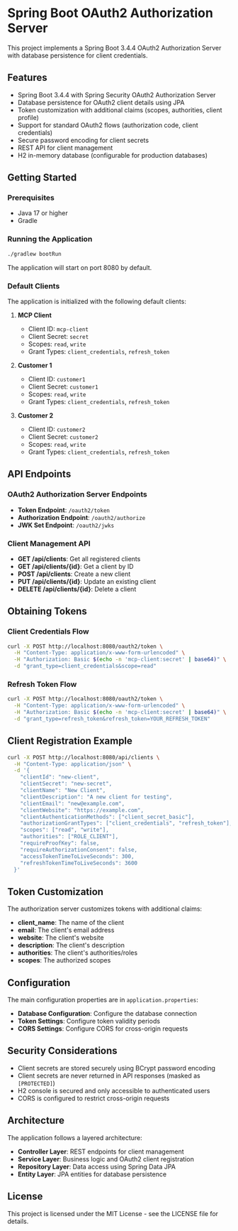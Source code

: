 # Spring Boot OAuth2 Authorization Server

This project implements a Spring Boot 3.4.4 OAuth2 Authorization Server with database persistence for client
credentials.

## Features

- Spring Boot 3.4.4 with Spring Security OAuth2 Authorization Server
- Database persistence for OAuth2 client details using JPA
- Token customization with additional claims (scopes, authorities, client profile)
- Support for standard OAuth2 flows (authorization code, client credentials)
- Secure password encoding for client secrets
- REST API for client management
- H2 in-memory database (configurable for production databases)

## Getting Started

### Prerequisites

- Java 17 or higher
- Gradle

### Running the Application

```bash
./gradlew bootRun
```

The application will start on port 8080 by default.

### Default Clients

The application is initialized with the following default clients:

1. **MCP Client**
    - Client ID: `mcp-client`
    - Client Secret: `secret`
    - Scopes: `read`, `write`
    - Grant Types: `client_credentials`, `refresh_token`

2. **Customer 1**
    - Client ID: `customer1`
    - Client Secret: `customer1`
    - Scopes: `read`, `write`
    - Grant Types: `client_credentials`, `refresh_token`

3. **Customer 2**
    - Client ID: `customer2`
    - Client Secret: `customer2`
    - Scopes: `read`, `write`
    - Grant Types: `client_credentials`, `refresh_token`

## API Endpoints

### OAuth2 Authorization Server Endpoints

- **Token Endpoint**: `/oauth2/token`
- **Authorization Endpoint**: `/oauth2/authorize`
- **JWK Set Endpoint**: `/oauth2/jwks`

### Client Management API

- **GET /api/clients**: Get all registered clients
- **GET /api/clients/{id}**: Get a client by ID
- **POST /api/clients**: Create a new client
- **PUT /api/clients/{id}**: Update an existing client
- **DELETE /api/clients/{id}**: Delete a client

## Obtaining Tokens

### Client Credentials Flow

```bash
curl -X POST http://localhost:8080/oauth2/token \
  -H "Content-Type: application/x-www-form-urlencoded" \
  -H "Authorization: Basic $(echo -n 'mcp-client:secret' | base64)" \
  -d "grant_type=client_credentials&scope=read"
```

### Refresh Token Flow

```bash
curl -X POST http://localhost:8080/oauth2/token \
  -H "Content-Type: application/x-www-form-urlencoded" \
  -H "Authorization: Basic $(echo -n 'mcp-client:secret' | base64)" \
  -d "grant_type=refresh_token&refresh_token=YOUR_REFRESH_TOKEN"
```

## Client Registration Example

```bash
curl -X POST http://localhost:8080/api/clients \
  -H "Content-Type: application/json" \
  -d '{
    "clientId": "new-client",
    "clientSecret": "new-secret",
    "clientName": "New Client",
    "clientDescription": "A new client for testing",
    "clientEmail": "new@example.com",
    "clientWebsite": "https://example.com",
    "clientAuthenticationMethods": ["client_secret_basic"],
    "authorizationGrantTypes": ["client_credentials", "refresh_token"],
    "scopes": ["read", "write"],
    "authorities": ["ROLE_CLIENT"],
    "requireProofKey": false,
    "requireAuthorizationConsent": false,
    "accessTokenTimeToLiveSeconds": 300,
    "refreshTokenTimeToLiveSeconds": 3600
  }'
```

## Token Customization

The authorization server customizes tokens with additional claims:

- **client_name**: The name of the client
- **email**: The client's email address
- **website**: The client's website
- **description**: The client's description
- **authorities**: The client's authorities/roles
- **scopes**: The authorized scopes

## Configuration

The main configuration properties are in `application.properties`:

- **Database Configuration**: Configure the database connection
- **Token Settings**: Configure token validity periods
- **CORS Settings**: Configure CORS for cross-origin requests

## Security Considerations

- Client secrets are stored securely using BCrypt password encoding
- Client secrets are never returned in API responses (masked as `[PROTECTED]`)
- H2 console is secured and only accessible to authenticated users
- CORS is configured to restrict cross-origin requests

## Architecture

The application follows a layered architecture:

- **Controller Layer**: REST endpoints for client management
- **Service Layer**: Business logic and OAuth2 client registration
- **Repository Layer**: Data access using Spring Data JPA
- **Entity Layer**: JPA entities for database persistence

## License

This project is licensed under the MIT License - see the LICENSE file for details.